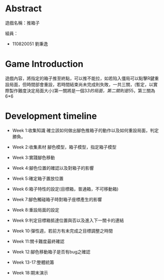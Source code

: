 # Abstract

遊戲名稱：推箱子

組員：

- 110820051 劉秉逸

# Game Introduction

遊戲內容，將指定的箱子推至終點，可以推不能拉，如若陷入僵局可以點擊R鍵重設局面，但時間部會重設，若時間結束尚未完成則失敗，一共三關，(暫定，以實際製作難度決定局面大小)第一關將是一個3*3的局面，第二關則是5*5，第三關為6*6

# Development timeline

- Week 1:收集知識
確立該如何做出腳色推箱子的動作以及如何重設局面，判定勝負。

- Week 2:收集素材
腳色模型，箱子模型，指定箱子模型

- Week 3:實踐腳色移動

- Week 4:腳色位置的確認以及對箱子的影響

- Week 5:確定箱子置放位置

- Week 6:箱子特性的設定(目標箱，普通箱，不可移動箱)

- Week 7:腳色觸碰箱子時對箱子座標產生的影響

- Week 8:重設局面的設定

- Week 9:判定目標箱抵達位置與否以及進入下一關卡的連結

- Week 10:彈性週，若前方有未完成之目標調整之時間

- Week 11:關卡難度最終確認

- Week 12:腳色移動箱子是否有bug之確認

- Week 13-17:整體統籌

- Week 18:期末演示
